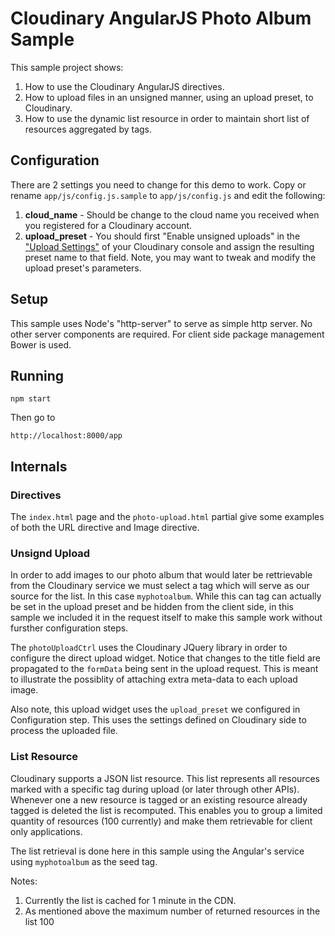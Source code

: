 Cloudinary AngularJS Photo Album Sample
=======================================

This sample project shows:

1. How to use the Cloudinary AngularJS directives.
2. How to upload files in an unsigned manner, using an upload preset, to Cloudinary.
3. How to use the dynamic list resource in order to maintain short list of resources aggregated by tags.

## Configuration ##

There are 2 settings you need to change for this demo to work. Copy or rename `app/js/config.js.sample` to `app/js/config.js` and edit the following:

1. **cloud_name** - Should be change to the cloud name you received when you registered for a Cloudinary account.
2. **upload_preset** - You should first "Enable unsigned uploads" in the ["Upload Settings"](https://cloudinary.com/console/settings/upload) of your Cloudinary console and assign the resulting preset name to that field. Note, you may want to tweak and modify the upload preset's parameters.

## Setup ##

This sample uses Node's "http-server" to serve as simple http server. No other server components are required. For client side package management Bower is used.

## Running ##

    npm start

Then go to

    http://localhost:8000/app

## Internals ##

### Directives ###

The `index.html` page and the `photo-upload.html` partial give some examples of both the URL directive and Image directive.

### Unsignd Upload ###

In order to add images to our photo album that would later be rettrievable from the Cloudinary service we must select a tag which will serve as our source for the list. In this case `myphotoalbum`. While this can tag can actually be set in the upload preset and be hidden from the client side, in this sample we included it in the request itself to make this sample work without fursther configuration steps.

The `photoUploadCtrl` uses the Cloudinary JQuery library in order to configure the direct upload widget. Notice that changes to the title field are propagated to the `formData` being sent in the upload request. This is meant to illustrate the possiblity of attaching extra meta-data to each upload image.

Also note, this upload widget uses the `upload_preset` we configured in Configuration step. This uses the settings defined on Cloudinary side to process the uploaded file.

### List Resource ###

Cloudinary supports a JSON list resource. This list represents all resources marked with a specific tag during upload (or later through other APIs). Whenever one a new resource is tagged or an existing resource already tagged is deleted the list is recomputed. This enables you to group a limited quantity of resources (100 currently) and make them retrievable for client only applications.

The list retrieval is done here in this sample using the Angular's service using `myphotoalbum` as the seed tag.

Notes:

1. Currently the list is cached for 1 minute in the CDN.
2. As mentioned above the maximum number of returned resources in the list 100


### 
